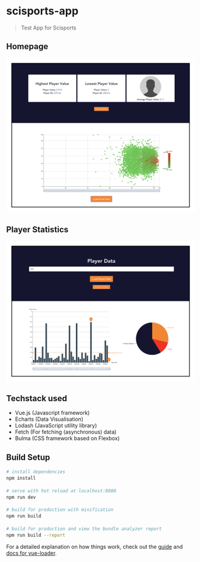 # scisports-app

> Test App for Scisports

## Homepage
![Homepage](https://github.com/coenhallie/scisports-app/blob/master/src/assets/homepageapp.png?raw=true "Title")

## Player Statistics
![Player page](https://github.com/coenhallie/scisports-app/blob/master/src/assets/playerdata.png?raw=true "Title")

## Techstack used

  * Vue.js (Javascript framework)
  * Echarts (Data Visualisation)
  * Lodash (JavaScript utility library)
  * Fetch (For fetching (asynchronous) data)
  * Bulma (CSS framework based on Flexbox)


## Build Setup

``` bash
# install dependencies
npm install

# serve with hot reload at localhost:8080
npm run dev

# build for production with minification
npm run build

# build for production and view the bundle analyzer report
npm run build --report
```

For a detailed explanation on how things work, check out the [guide](http://vuejs-templates.github.io/webpack/) and [docs for vue-loader](http://vuejs.github.io/vue-loader).
